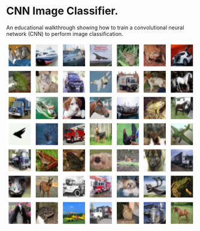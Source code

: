 # CNN Image Classifier.

An educational walkthrough showing how to train a convolutional neural network (CNN) to perform image classification.

<img src='./images/images.png'>

